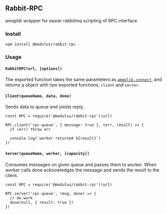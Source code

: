 ## Rabbit-RPC

amqplib wrapper for easier rabbitmq scripting of RPC interface

### Install

`npm install @modulus/rabbit-rpc`

### Usage

#### `RabbitRPC(url, [options])`

The exported function takes the same parameters as [`amqplib.connect`][amqplib],
and returns a object with two exported functions, `client` and `server`.

#### `Client(queueName, data, done)`

Sends data to queue and yields reply.

```
const RPC = require('@modulus/rabbit-rpc')(url)

RPC.client('rpc-queue', { message: true }, (err, result) => {
  if (err) throw err

  console.log(`worker returned ${result}`)
})
```

#### `Server(queueName, worker, [capacity])`

Consumes messages on given queue and passes them to worker. When worker calls
done acknowledges the message and sends the result to the client.

```
const RPC = require('@modulus/rabbit-rpc')(url)

RPC.server('rpc-queue', (msg, done) => {
  // do work
  done(null, { result: true })
})
```

[amqplib]: http://www.squaremobius.net/amqp.node/channel_api.html#connect

